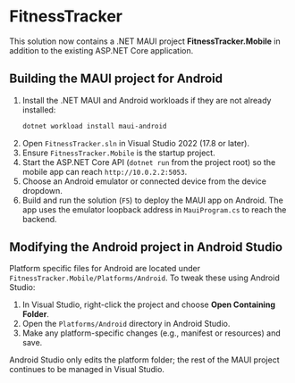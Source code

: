 # FitnessTracker

This solution now contains a .NET MAUI project **FitnessTracker.Mobile** in addition to the existing ASP.NET Core application.

## Building the MAUI project for Android

1. Install the .NET MAUI and Android workloads if they are not already installed:
   ```bash
   dotnet workload install maui-android
   ```
2. Open `FitnessTracker.sln` in Visual Studio 2022 (17.8 or later).
3. Ensure `FitnessTracker.Mobile` is the startup project.
4. Start the ASP.NET Core API (`dotnet run` from the project root) so the mobile app can reach `http://10.0.2.2:5053`.
5. Choose an Android emulator or connected device from the device dropdown.
6. Build and run the solution (`F5`) to deploy the MAUI app on Android. The app uses the emulator loopback address in `MauiProgram.cs` to reach the backend.

## Modifying the Android project in Android Studio

Platform specific files for Android are located under `FitnessTracker.Mobile/Platforms/Android`.
To tweak these using Android Studio:

1. In Visual Studio, right-click the project and choose **Open Containing Folder**.
2. Open the `Platforms/Android` directory in Android Studio.
3. Make any platform-specific changes (e.g., manifest or resources) and save.

Android Studio only edits the platform folder; the rest of the MAUI project continues to be managed in Visual Studio.
